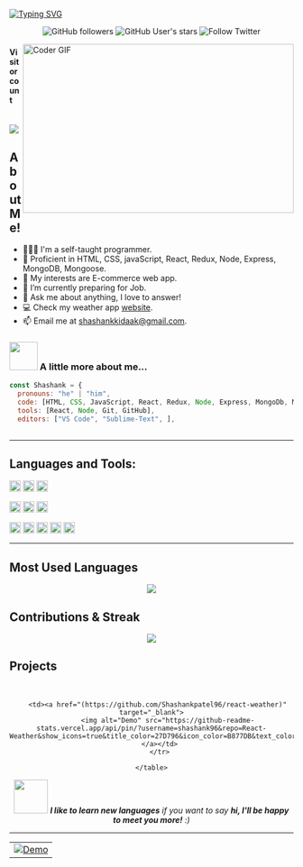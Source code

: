 <!--### Hello World, I am Shashank 👋 -->
[![Typing SVG](https://readme-typing-svg.herokuapp.com/?font=Dancing+Script&size=40&vCenter=true&width=500&lines=Hello+World!+%F0%9F%91%8B;I+am+Shashank+,+;I+am+a+Full+Stack+Developer&color=ff960d)](https://git.io/typing-svg)


<p align="center">
  <img alt="GitHub followers" src="https://img.shields.io/github/followers/fried-brain?color=ffb300&logo=github&style=for-the-badge&logoColor=ffb300">
 <!-- <img src="https://gpvc.arturio.dev/AKSHATNEMA" alt="profile views"> -->
  <img alt="GitHub User's stars" src="https://img.shields.io/github/stars/fried-brain?affiliations=OWNER&color=ffb300&logo=github&style=for-the-badge&logoColor=ffb300">
<img alt="Follow Twitter" src="https://img.shields.io/twitter/follow/fried_brain_?color=ffb300&label=Fried%20Brain&logo=twitter&logoColor=ffb300&style=for-the-badge">
 </p>
 
<img src="https://miro.medium.com/max/2800/1*BU7f02LeQeELztqxa8eCmw.gif" align="right" alt="Coder GIF" width="480" height="300">

<p align="center"> 

  <h4>Visitor count</h4><br>

  <img src="https://profile-counter.glitch.me/Shashank96/count.svg" />

</p>


<h2>About Me!</h2>

- 👨🏽‍💻 I'm a self-taught programmer.
- 🌱 Proficient in HTML, CSS, javaScript, React, Redux, Node, Express, MongoDB, Mongoose.
- 🤔 My interests are E-commerce web app.
- 💼 I’m currently preparing for Job.
- 💬 Ask me about anything, I love to answer!
- 💻 Check my  weather app [website](https://react-weather-git-main-shashanks-projects-7c09018f.vercel.app/).
- 📫 Email me at [shashankkidaak@gmail.com](mailto:shashankkidaak@gmail.com).

### <img src="https://media.giphy.com/media/VgCDAzcKvsR6OM0uWg/giphy.gif" width="50"> A little more about me...  

```javascript
const Shashank = {
  pronouns: "he" | "him",
  code: [HTML, CSS, JavaScript, React, Redux, Node, Express, MongoDb, Mongoose],
  tools: [React, Node, Git, GitHub],
  editors: ["VS Code", "Sublime-Text", ],
 

```
---

<!-- Skills -->
**Languages and Tools:**  
---


<code><img height="20" src="https://img.shields.io/badge/JavaScript-323330?style=for-the-badge&logo=javascript&logoColor=F7DF1E"></code>
<code><img height="20" src="https://img.shields.io/badge/HTML5-E34F26?style=for-the-badge&logo=html5&logoColor=white"></code>
<code><img height="20" src="https://img.shields.io/badge/CSS3-1572B6?style=for-the-badge&logo=css3&logoColor=white"></code>

<code><img height="20" src="https://img.shields.io/badge/Node.js-339933?style=for-the-badge&logo=nodedotjs&logoColor=white"></code>
<code><img height="20" src="https://img.shields.io/badge/MongoDB-white?style=for-the-badge&logo=mongodb&logoColor=4EA94B"></code>
<code><img height="20" src="https://img.shields.io/badge/GitHub-100000?style=for-the-badge&logo=github&logoColor=white"></code>


<code><img height="20" src="https://img.shields.io/badge/Visual_Studio_Code-0078D4?style=for-the-badge&logo=visual%20studio%20code&logoColor=white"></code>
<code><img height="20" src="https://img.shields.io/badge/Atom-66595C?style=for-the-badge&logo=Atom&logoColor=white"></code>
<code><img height="20" src="https://img.shields.io/badge/sublime_text-%23575757.svg?&style=for-the-badge&logo=sublime-text&logoColor=important"></code>
<code><img height="20" src="https://img.shields.io/badge/pycharm-143?style=for-the-badge&logo=pycharm&logoColor=black&color=black&labelColor=green"></code>
<code><img height="20" src="https://img.shields.io/badge/Spyder-838485?style=for-the-badge&logo=spyder%20ide&logoColor=maroon"></code>

---

<!---Most Used Languages---->
<h2>Most Used Languages</h2>
<div align = "center">
<p>
 <img src = "https://github-readme-stats.vercel.app/api/top-langs/?username=shashank96&color=ffb300&hide_border=true&bg_color=00000000&theme=tokyonight">
</p>
</div>
<h2>Contributions & Streak</h2>
<div align = "center">
<p>
 <img src = "https://github-readme-streak-stats.herokuapp.com/?user=shashank96&text_color=ffb300&hide_border=true&bg_color=00000000&theme=tokyonight&ring=DD2727&fire=DD2727&currStreakNum=6695E6">
</p>
</div>

<!-- Projects -->
<h2>Projects</h2>

<br>
<div align = "center">
    <table>
        <tr>
        <td><a href="(https://github.com/Shashankpatel96/demo)" target="_blank">
            <img alt="Demo" src="https://github-readme-stats.vercel.app/api/pin/?username=shashank96&repo=Demo&show_icons=true&title_color=27D796&icon_color=B877DB&text_color=F9CBBE&bg_color=1C1E26">
        </a></td>
          
       <td><a href="(https://github.com/Shashankpatel96/react-weather)" target="_blank">
            <img alt="Demo" src="https://github-readme-stats.vercel.app/api/pin/?username=shashank96&repo=React-Weather&show_icons=true&title_color=27D796&icon_color=B877DB&text_color=F9CBBE&bg_color=1C1E26">
        </a></td>
        </tr>
        
    </table>
</div>

<img src="https://media.giphy.com/media/LnQjpWaON8nhr21vNW/giphy.gif" width="60"> <em><b>I like to learn new languages</b>  if you want to say <b>hi, I'll be happy to meet you more!</b> :)</em>

---
